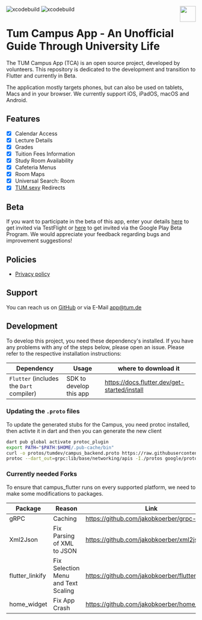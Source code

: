![xcodebuild](https://github.com/TUM-Dev/campus_flutter/actions/workflows/deploy_beta.yml/badge.svg?branch=development)
![xcodebuild](https://github.com/TUM-Dev/campus_flutter/actions/workflows/deploy_web.yml/badge.svg?branch=development)
<a href="https://testflight.apple.com/join/4Ddi6f2f">
<img src="https://developer.apple.com/assets/elements/icons/testflight/testflight-64x64_2x.png" height="42" align="right">
</a>
<!---
<a href="https://itunes.apple.com/us/app/tum-campus-app/id1217412716?mt=8">
<img src="https://devimages-cdn.apple.com/app-store/marketing/guidelines/images/badge-download-on-the-app-store.svg" height="42" align="right">
</a>
--->

# Tum Campus App - An Unofficial Guide Through University Life

The TUM Campus App (TCA) is an open source project, developed by volunteers. This repository is dedicated to the development and transition to Flutter and currently in Beta. <!-- and [available on the App Store](https://itunes.apple.com/app/id1217412716), [on the Play Store]() and as a [web app](https://web.tum.app). -->

The application mostly targets phones, but can also be used on tablets, Macs and in your browser. We currently support iOS, iPadOS, macOS and Android.

## Features

- [x] Calendar Access
- [x] Lecture Details
- [x] Grades
- [x] Tuition Fees Information
- [x] Study Room Availability
- [x] Cafeteria Menus
- [x] Room Maps
- [x] Universal Search: Room
- [x] [TUM.sexy](https://tum.sexy) Redirects

<!--
## Screenshots

| | | | |
|-|-|-|-|
|![Simulator Screen Shot - iPhone 12 Pro Max - 2021-01-11 at 03 07 47](https://user-images.githubusercontent.com/7985149/107104416-d9125980-6821-11eb-8c06-bc26512e65fb.png)|![Simulator Screen Shot - iPhone 12 Pro Max - 2021-01-11 at 03 08 14](https://user-images.githubusercontent.com/7985149/107104419-da438680-6821-11eb-83ad-d0cd16c3fe33.png)|![Simulator Screen Shot - iPhone 12 Pro Max - 2021-01-11 at 03 09 44](https://user-images.githubusercontent.com/7985149/107104428-e3345800-6821-11eb-9169-7e76459a096c.png)|![Simulator Screen Shot - iPhone 12 Pro Max - 2021-01-11 at 03 09 51](https://user-images.githubusercontent.com/7985149/107104433-e7f90c00-6821-11eb-8e2b-42d21b2ced66.png)|
-->

<!--
## Contributing
You're welcome to contribute to this app!
Check out our detailed information at [CONTRIBUTING.md](https://github.com/TCA-Team/iOS/blob/master/CONTRIBUTING.md)!
-->

## Beta
If you want to participate in the beta of this app, enter your details [here](https://testflight.apple.com/join/4Ddi6f2f) to get invited via TestFlight or [here](https://play.google.com/store/apps/details?id=de.tum.tca_flutter) to get invited via the Google Play Beta Program. We would appreciate your feedback regarding bugs and improvement suggestions!

## Policies
- [Privacy policy](https://app.tum.de/landing/privacy/)

## Support
You can reach us on [GitHub](https://github.com/TUM-Dev/campus_flutter) or via E-Mail [app@tum.de](mailto:app@tum.de)

## Development

To develop this project, you need these dependency's installed. If you have any problems with any of the steps below, please open an issue.
Please refer to the respective installation instructions:

| Dependency                               | Usage                                    | where to download it                         |
|------------------------------------------|------------------------------------------|----------------------------------------------|
| `Flutter` (includes the `Dart` compiler) | SDK to develop this app                  | https://docs.flutter.dev/get-started/install |

### Updating the `.proto` files

To update the generated stubs for the Campus, you need protoc installed, then activte it in dart and then you can generate the new client

```bash
dart pub global activate protoc_plugin
export PATH="$PATH:$HOME/.pub-cache/bin"
curl -o protos/tumdev/campus_backend.proto https://raw.githubusercontent.com/TUM-Dev/Campus-Backend/main/server/api/tumdev/campus_backend.proto
protoc --dart_out=grpc:lib/base/networking/apis -I./protos google/protobuf/timestamp.proto google/protobuf/empty.proto tumdev/campus_backend.proto 
```

### Currently needed Forks

To ensure that campus_flutter runs on every supported platform, we need to make some modifications to packages.

| Package         | Reason                              | Link                                            |
|-----------------|-------------------------------------|-------------------------------------------------|
| gRPC            | Caching                             | https://github.com/jakobkoerber/grpc-dart       |
| Xml2Json        | Fix Parsing of XML to JSON          | https://github.com/jakobkoerber/xml2json        |
| flutter_linkify | Fix Selection Menu and Text Scaling | https://github.com/jakobkoerber/flutter_linkify |
| home_widget     | Fix App Crash                       | https://github.com/jakobkoerber/home_widget     |



